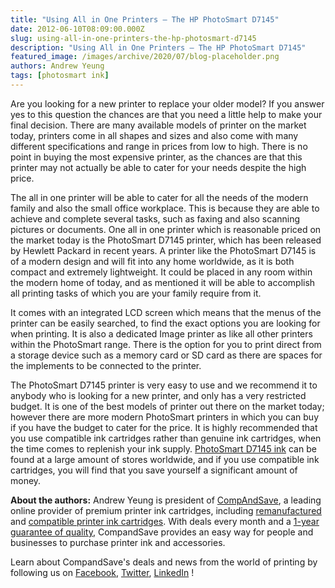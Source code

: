 ```yaml
---
title: "Using All in One Printers – The HP PhotoSmart D7145"
date: 2012-06-10T08:09:00.000Z
slug: using-all-in-one-printers-the-hp-photosmart-d7145
description: "Using All in One Printers – The HP PhotoSmart D7145"
featured_image: /images/archive/2020/07/blog-placeholder.png
authors: Andrew Yeung
tags: [photosmart ink]
---
```


Are you looking for a new printer to replace your older model? If you answer yes to this question the chances are that you need a little help to make your final decision. There are many available models of printer on the market today, printers come in all shapes and sizes and also come with many different specifications and range in prices from low to high. There is no point in buying the most expensive printer, as the chances are that this printer may not actually be able to cater for your needs despite the high price. 

The all in one printer will be able to cater for all the needs of the modern family and also the small office workplace. This is because they are able to achieve and complete several tasks, such as faxing and also scanning pictures or documents. One all in one printer which is reasonable priced on the market today is the PhotoSmart D7145 printer, which has been released by Hewlett Packard in recent years. A printer like the PhotoSmart D7145 is of a modern design and will fit into any home worldwide, as it is both compact and extremely lightweight. It could be placed in any room within the modern home of today, and as mentioned it will be able to accomplish all printing tasks of which you are your family require from it. 

It comes with an integrated LCD screen which means that the menus of the printer can be easily searched, to find the exact options you are looking for when printing. It is also a dedicated Image printer as like all other printers within the PhotoSmart range. There is the option for you to print direct from a storage device such as a memory card or SD card as there are spaces for the implements to be connected to the printer. 

The PhotoSmart D7145 printer is very easy to use and we recommend it to anybody who is looking for a new printer, and only has a very restricted budget. It is one of the best models of printer out there on the market today; however there are more modern PhotoSmart printers in which you can buy if you have the budget to cater for the price. It is highly recommended that you use compatible ink cartridges rather than genuine ink cartridges, when the time comes to replenish your ink supply. [PhotoSmart D7145 ink](https://www.compandsave.com/hp/photosmart/d7145-ink-cartridges) can be found at a large amount of stores worldwide, and if you use compatible ink cartridges, you will find that you save yourself a significant amount of money.

  
**About the authors:** Andrew Yeung is president of [CompAndSave](https://www.compandsave.com/), a leading online provider of premium printer ink cartridges, including [remanufactured](https://www.compandsave.com/help) and [compatible printer ink cartridges](https://www.compandsave.com/help). With deals every month and a [1-year guarantee of quality](https://www.compandsave.com/help), CompandSave provides an easy way for people and businesses to purchase printer ink and accessories.

Learn about CompandSave's deals and news from the world of printing by following us on [Facebook](https://www.facebook.com/compandsave.ink), [Twitter](https://twitter.com/compandsave), [LinkedIn](https://www.linkedin.com) !